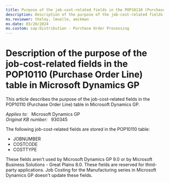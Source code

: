 ```yaml
---
title: Purpose of the job-cost-related fields in the POP10110 (Purchase Order Line) table in Microsoft Dynamics GP
description: Description of the purpose of the job-cost-related fields in the POP10110 (Purchase Order Line) table in Microsoft Dynamics GP.
ms.reviewer: theley, lmuelle, aeckman
ms.date: 03/20/2024
ms.custom: sap:Distribution - Purchase Order Processing
---
```

# Description of the purpose of the job-cost-related fields in the POP10110 (Purchase Order Line) table in Microsoft Dynamics GP

This article describes the purpose of the job-cost-related fields in the POP10110 (Purchase Order Line) table in Microsoft Dynamics GP.

_Applies to:_ &nbsp; Microsoft Dynamics GP  
_Original KB number:_ &nbsp; 930345

The following job-cost-related fields are stored in the POP10110 table:

- JOBNUMBER
- COSTCODE
- COSTTYPE

These fields aren't used by Microsoft Dynamics GP 9.0 or by Microsoft Business Solutions - Great Plains 8.0. These fields are reserved for third-party applications. Job Costing for the Manufacturing series in Microsoft Dynamics GP doesn't update these fields.

